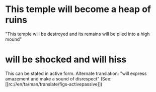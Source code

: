 # This temple will become a heap of ruins

"This temple will be destroyed and its remains will be piled into a high mound"

# will be shocked and will hiss

This can be stated in active form. Alternate translation: "will express amazement and make a sound of disrespect" (See: [[rc://en/ta/man/translate/figs-activepassive]])

